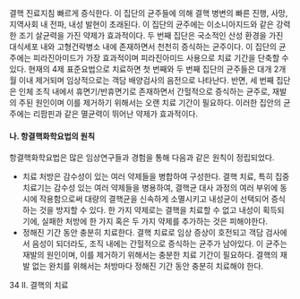 결핵 진료지침
빠르게 증식한다. 이 집단의 균주들에 의해 결핵 병변의 빠른 진행, 사망, 지역사회 내 전파, 내성 발현이 초래된다. 이 집단의 균주에는 이소니아지드와 같은 강력한 조기 살균력을 가진 약제가 효과적이다. 두 번째 집단은 국소적인 산성 환경을 가진 대식세포 내와 고형건락병소 내에 존재하면서 천천히 증식하는 균주이다. 이 집단의 균주에는 피라진아미드가 가장 효과적이며 피라진아미드 사용으로 치료 기간을 단축할 수 있다. 현재의 4제 표준요법으로 치료하면 첫 번째와 두 번째 집단의 균주들은 대개 2개월 이내 제거되며 임상적으로는 객담 배양검사의 음전으로 나타난다. 반면, 세 번째 집단은 인체 조직 내에서 휴면기/반휴면기로 존재하면서 간헐적으로 증식하는 균주로, 재발의 주된 원인이며 이를 제거하기 위해서는 오랜 치료 기간이 필요하다. 이러한 집안의 균주에는 리팜핀과 같은 멸균력이 뛰어난 약제가 효과적이다.

#### 나. 항결핵화학요법의 원칙

항결핵화학요법은 많은 임상연구들과 경험을 통해 다음과 같은 원칙이 정립되었다.

- 치료 처방은 감수성이 있는 여러 약제들을 병합하여 구성한다. 결핵 치료, 특히 집중치료기는 감수성 있는 여러 약제들을 병용하여, 결핵균 대사 과정의 여러 부위에 동시에 작용함으로써 대량의 결핵균을 신속하게 소멸시키고 내성균이 선택되어 증식하는 것을 방지할 수 있다. 한 가지 약제로는 결핵을 치료할 수 없고 내성이 획득되기에, 실패한 처방에 한 가지 혹은 두 가지 약제를 추가하는 것은 피해야한다.
- 정해진 기간 동안 충분히 치료한다. 결핵 치료로 임상 증상이 호전되고 객담 검사에서 음성이 되더라도, 조직 내에는 간헐적으로 증식하는 균주가 남아있다. 이 균주는 재발의 원인이며, 이를 제거하기 위해서는 충분한 치료 기간이 필요하다. 결핵의 재발 없는 완치를 위해서는 처방마다 정해진 기간 동안 충분히 치료해야 한다.

<PAGE>34
II. 결핵의 치료
